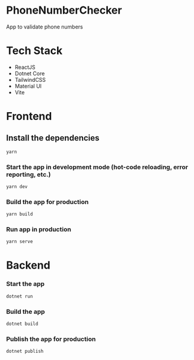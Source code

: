 # PhoneNumberChecker

App to validate phone numbers

# Tech Stack
- ReactJS
- Dotnet Core
- TailwindCSS
- Material UI
- Vite

# Frontend

## Install the dependencies
```bash
yarn
```

### Start the app in development mode (hot-code reloading, error reporting, etc.)
```bash
yarn dev
```

### Build the app for production
```bash
yarn build
```

### Run app in production
```bash
yarn serve
```

# Backend

### Start the app
```bash
dotnet run
```

### Build the app
```bash
dotnet build
```

### Publish the app for production
```bash
dotnet publish
```
